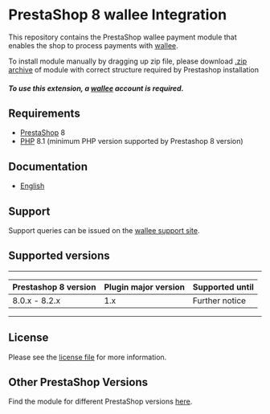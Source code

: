 # PrestaShop 8 wallee Integration
This repository contains the PrestaShop wallee payment module that enables the shop to process payments with [wallee](https://www.wallee.com).

To install module manually by dragging up zip file, please download [.zip archive](https://plugin-documentation.wallee.com/wallee-payment/prestashop/1.0.14/wallee.zip) of module with correct structure required by Prestashop installation

##### To use this extension, a [wallee](https://app-wallee.com/user/signup) account is required.

## Requirements

* [PrestaShop](https://www.prestashop.com/) 8
* [PHP](http://php.net/) 8.1 (minimum PHP version supported by Prestashop 8 version)

## Documentation

* [English](https://plugin-documentation.wallee.com/wallee-payment/prestashop/1.0.14/docs/en/documentation.html)

## Support

Support queries can be issued on the [wallee support site](https://app-wallee.com/space/select?target=/support).

## Supported versions

____________________________________________________________________________
| Prestashop 8 version   | Plugin major version   | Supported until        |
|------------------------|------------------------|------------------------|
| 8.0.x - 8.2.x          | 1.x                    | Further notice         |
----------------------------------------------------------------------------

## License

Please see the [license file](https://github.com/wallee-payment/prestashop/blob/1.0.14/LICENSE) for more information.

## Other PrestaShop Versions

Find the module for different PrestaShop versions [here](../../../prestashop).
